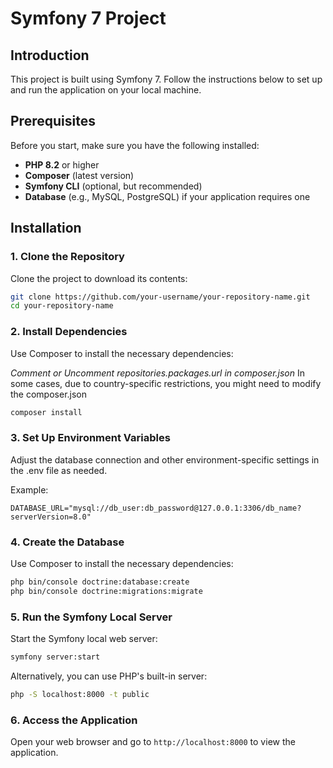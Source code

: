 # Symfony 7 Project

## Introduction

This project is built using Symfony 7. Follow the instructions below to set up and run the application on your local machine.

## Prerequisites

Before you start, make sure you have the following installed:

- **PHP 8.2** or higher
- **Composer** (latest version)
- **Symfony CLI** (optional, but recommended)
- **Database** (e.g., MySQL, PostgreSQL) if your application requires one

## Installation

### 1. Clone the Repository

Clone the project to download its contents:

```bash
git clone https://github.com/your-username/your-repository-name.git
cd your-repository-name
```

### 2. Install Dependencies

Use Composer to install the necessary dependencies:

_Comment or Uncomment repositories.packages.url in composer.json_
In some cases, due to country-specific restrictions, you might need to modify the composer.json

```bash
composer install
```

### 3. Set Up Environment Variables

Adjust the database connection and other environment-specific settings in the .env file as needed.

Example:

`DATABASE_URL="mysql://db_user:db_password@127.0.0.1:3306/db_name?serverVersion=8.0"`

### 4. Create the Database

Use Composer to install the necessary dependencies:

```bash
php bin/console doctrine:database:create
php bin/console doctrine:migrations:migrate

```

### 5. Run the Symfony Local Server

Start the Symfony local web server:

```bash
symfony server:start
```

Alternatively, you can use PHP's built-in server:

```bash
php -S localhost:8000 -t public
```

### 6. Access the Application

Open your web browser and go to `http://localhost:8000` to view the application.
